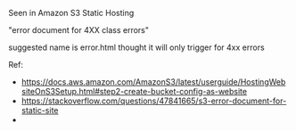 
Seen in Amazon S3 Static Hosting

"error document for 4XX class errors"

suggested name is error.html thought it will only trigger for 4xx errors

Ref:
* https://docs.aws.amazon.com/AmazonS3/latest/userguide/HostingWebsiteOnS3Setup.html#step2-create-bucket-config-as-website
* https://stackoverflow.com/questions/47841665/s3-error-document-for-static-site
*
